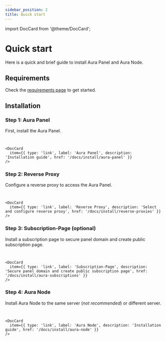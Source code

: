 ```yaml
---
sidebar_position: 2
title: Quick start
---
```


import DocCard from '@theme/DocCard';

# Quick start

Here is a quick and brief guide to install Aura Panel and Aura Node.

## Requirements

Check the [requirements page](/docs/install/requirements) to get started.

## Installation

### Step 1: Aura Panel

First, install the Aura Panel.

```mdx-code-block


<DocCard
  item={{ type: 'link', label: 'Aura Panel', description: 'Installation guide', href: '/docs/install/aura-panel' }}
/>
```

### Step 2: Reverse Proxy

Configure a reverse proxy to access the Aura Panel.

```mdx-code-block


<DocCard
  item={{ type: 'link', label: 'Reverse Proxy', description: 'Select and configure reverse proxy', href: '/docs/install/reverse-proxies' }}
/>
```

### Step 3: Subscription-Page (optional)

Install a subscription page to secure panel domain and create public subscription page.

```mdx-code-block


<DocCard
  item={{ type: 'link', label: 'Subscription-Page', description: 'Secure panel domain and create public subscription page', href: '/docs/install/aura-subscriptions' }}
/>
```

### Step 4: Aura Node

Install Aura Node to the same server (_not recommended_) or different server.

```mdx-code-block


<DocCard
  item={{ type: 'link', label: 'Aura Node', description: 'Installation guide', href: '/docs/install/aura-node' }}
/>
```
